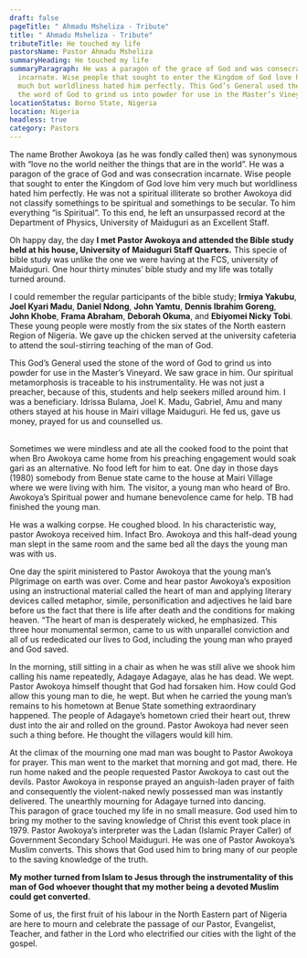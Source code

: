 ```yaml
---
draft: false
pageTitle: " Ahmadu Msheliza - Tribute"
title: " Ahmadu Msheliza - Tribute"
tributeTitle: He touched my life
pastorsName: Pastor Ahmadu Msheliza
summaryHeading: He touched my life
summaryParagraph: He was a paragon of the grace of God and was consecration
  incarnate. Wise people that sought to enter the Kingdom of God love him very
  much but worldliness hated him perfectly. This God’s General used the stone of
  the word of God to grind us into powder for use in the Master’s Vineyard.
locationStatus: Borno State, Nigeria
location: Nigeria
headless: true
category: Pastors
---
```

The name Brother Awokoya (as he was fondly called then) was synonymous with “love no the world neither the things that are in the world”. He was a paragon of the grace of God and was consecration incarnate. Wise people that sought to enter the Kingdom of God love him very much but worldliness hated him perfectly.
He was not a spiritual illiterate so brother Awokoya did not classify somethings to be spiritual and somethings to be secular. To him everything “is Spiritual”. To this end, he left an unsurpassed record at the Department of Physics, University of Maiduguri as an Excellent Staff.


Oh happy day, the day **I met Pastor Awokoya and attended the Bible study held at his house, University of Maiduguri Staff Quarters.** This specie of bible study was unlike the one we were having at the FCS, university of Maiduguri. One hour thirty minutes’ bible study and my life was totally turned around.


I could remember the regular participants of the bible study; **Irmiya Yakubu**, **Joel Kyari Madu**, **Daniel Ndong**, **John Yamtu**, **Dennis Ibrahim Goreng**, **John Khobe**, **Frama Abraham**, **Deborah Okuma**, and **Ebiyomei Nicky Tobi**. These young people were mostly from the six states of the North eastern Region of Nigeria. We gave up the chicken served at the university cafeteria to attend the soul-stirring teaching of the man of God.


This God’s General used the stone of the word of God to grind us into powder for use in the Master’s Vineyard. We saw grace in him. Our spiritual metamorphosis is traceable to his instrumentality. He was not just a preacher, because of this, students and help seekers milled around him. I was a beneficiary. Idrissa Bulama, Joel K. Madu, Gabriel, Amu and many others stayed at his house in Mairi village Maiduguri. He fed us, gave us money, prayed for us and counselled us.

\
Sometimes we were mindless and ate all the cooked food to the point that when Bro Awokoya came home from his preaching engagement would soak gari as an alternative. No food left for him to eat.
One day in those days (1980) somebody from Benue state came to the house at Mairi Village where we were living with him. The visitor, a young man who heard of Bro. Awokoya’s Spiritual power and humane benevolence came for help. TB had finished the young man.


He was a walking corpse. He coughed blood. In his characteristic way, pastor Awokoya received him. Infact Bro. Awokoya and this half-dead young man slept in the same room and the same bed all the days the young man was with us.


One day the spirit ministered to Pastor Awokoya that the young man’s Pilgrimage on earth was over. Come and hear pastor Awokoya’s exposition using an instructional material called the heart of man and applying literary devices called metaphor, simile, personification and adjectives he laid bare before us the fact that there is life after death and the conditions for making heaven. “The heart of man is desperately wicked, he emphasized. This three hour monumental sermon, came to us with unparallel conviction and all of us rededicated our lives to God, including the young man who prayed and God saved.


In the morning, still sitting in a chair as when he was still alive we shook him calling his name repeatedly, Adagaye Adagaye, alas he has dead. We wept. Pastor Awokoya himself thought that God had forsaken him. How could God allow this young man to die, he wept. But when he carried the young man’s remains to his hometown at Benue State something extraordinary happened. The people of Adagaye’s hometown cried their heart out, threw dust into the air and rolled on the ground. Pastor Awokoya had never seen such a thing before. He thought the villagers would kill him.


At the climax of the mourning one mad man was bought to Pastor Awokoya for prayer. This man went to the market that morning and got mad, there. He run home naked and the people requested Pastor Awokoya to cast out the devils. Pastor Awokoya in response prayed an anguish-laden prayer of faith and consequently the violent-naked newly possessed man was instantly delivered. The unearthly mourning for Adagaye turned into dancing.\
This paragon of grace touched my life in no small measure. God used him to bring my mother to the saving knowledge of Christ this event took place in 1979. Pastor Awokoya’s interpreter was the Ladan (Islamic Prayer Caller) of Government Secondary School Maiduguri. He was one of Pastor Awokoya’s Muslim converts. This shows that God used him to bring many of our people to the saving knowledge of the truth.


**My mother turned from Islam to Jesus through the instrumentality of this man of God whoever thought that my mother being a devoted Muslim could get converted.**


Some of us, the first fruit of his labour in the North Eastern part of Nigeria are here to mourn and celebrate the passage of our Pastor, Evangelist, Teacher, and father in the Lord who electrified our cities with the light of the gospel.
